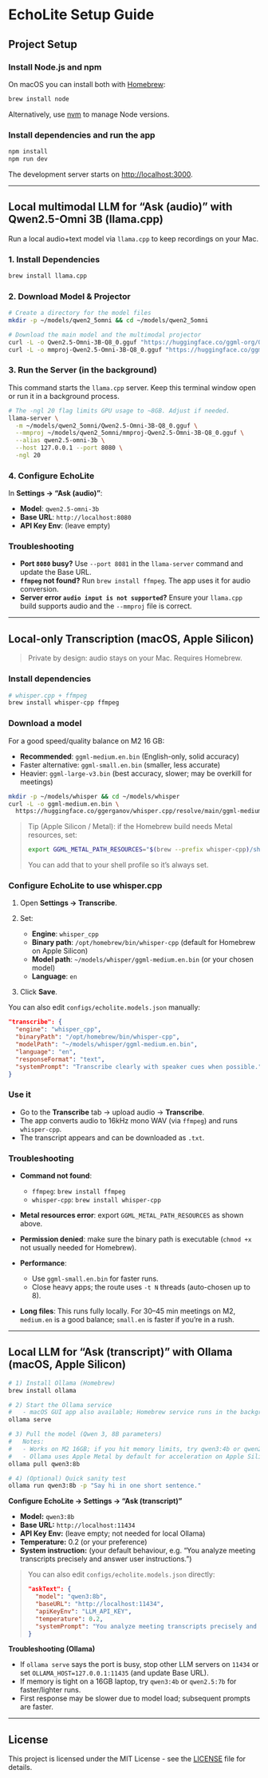 # EchoLite Setup Guide

## Project Setup

### Install Node.js and npm

On macOS you can install both with [Homebrew](https://brew.sh/):

```bash
brew install node
```

Alternatively, use [nvm](https://github.com/nvm-sh/nvm) to manage Node versions.

### Install dependencies and run the app

```bash
npm install
npm run dev
```

The development server starts on <http://localhost:3000>.

---

## Local multimodal LLM for “Ask (audio)” with Qwen2.5-Omni 3B (llama.cpp)

Run a local audio+text model via `llama.cpp` to keep recordings on your Mac.

### 1. Install Dependencies

```bash
brew install llama.cpp
```

### 2. Download Model & Projector

```bash
# Create a directory for the model files
mkdir -p ~/models/qwen2_5omni && cd ~/models/qwen2_5omni

# Download the main model and the multimodal projector
curl -L -o Qwen2.5-Omni-3B-Q8_0.gguf "https://huggingface.co/ggml-org/Qwen2.5-Omni-3B-GGUF/resolve/main/Qwen2.5-Omni-3B-Q8_0.gguf"
curl -L -o mmproj-Qwen2.5-Omni-3B-Q8_0.gguf "https://huggingface.co/ggml-org/Qwen2.5-Omni-3B-GGUF/resolve/main/mmproj-Qwen2.5-Omni-3B-Q8_0.gguf"
```

### 3. Run the Server (in the background)

This command starts the `llama.cpp` server. Keep this terminal window open or run it in a background process.

```bash
# The -ngl 20 flag limits GPU usage to ~8GB. Adjust if needed.
llama-server \
  -m ~/models/qwen2_5omni/Qwen2.5-Omni-3B-Q8_0.gguf \
  --mmproj ~/models/qwen2_5omni/mmproj-Qwen2.5-Omni-3B-Q8_0.gguf \
  --alias qwen2.5-omni-3b \
  --host 127.0.0.1 --port 8080 \
  -ngl 20
```

### 4. Configure EchoLite

In **Settings → “Ask (audio)”**:

*   **Model**: `qwen2.5-omni-3b`
*   **Base URL**: `http://localhost:8080`
*   **API Key Env**: (leave empty)

### Troubleshooting

*   **Port `8080` busy?** Use `--port 8081` in the `llama-server` command and update the Base URL.
*   **`ffmpeg` not found?** Run `brew install ffmpeg`. The app uses it for audio conversion.
*   **Server error `audio input is not supported`?** Ensure your `llama.cpp` build supports audio and the `--mmproj` file is correct.

---

## Local-only Transcription (macOS, Apple Silicon)

> Private by design: audio stays on your Mac. Requires Homebrew.

### Install dependencies

```bash
# whisper.cpp + ffmpeg
brew install whisper-cpp ffmpeg
```

### Download a model

For a good speed/quality balance on M2 16 GB:

* **Recommended**: `ggml-medium.en.bin` (English-only, solid accuracy)
* Faster alternative: `ggml-small.en.bin` (smaller, less accurate)
* Heavier: `ggml-large-v3.bin` (best accuracy, slower; may be overkill for meetings)

```bash
mkdir -p ~/models/whisper && cd ~/models/whisper
curl -L -o ggml-medium.en.bin \
  https://huggingface.co/ggerganov/whisper.cpp/resolve/main/ggml-medium.en.bin
```

> Tip (Apple Silicon / Metal): if the Homebrew build needs Metal resources, set:
>
> ```bash
> export GGML_METAL_PATH_RESOURCES="$(brew --prefix whisper-cpp)/share/whisper-cpp"
> ```
>
> You can add that to your shell profile so it’s always set.

### Configure EchoLite to use whisper.cpp

1. Open **Settings → Transcribe**.
2. Set:

   * **Engine**: `whisper_cpp`
   * **Binary path**: `/opt/homebrew/bin/whisper-cpp` (default for Homebrew on Apple Silicon)
   * **Model path**: `~/models/whisper/ggml-medium.en.bin` (or your chosen model)
   * **Language**: `en`
3. Click **Save**.

You can also edit `configs/echolite.models.json` manually:

```json
"transcribe": {
  "engine": "whisper_cpp",
  "binaryPath": "/opt/homebrew/bin/whisper-cpp",
  "modelPath": "~/models/whisper/ggml-medium.en.bin",
  "language": "en",
  "responseFormat": "text",
  "systemPrompt": "Transcribe clearly with speaker cues when possible."
}
```

### Use it

* Go to the **Transcribe** tab → upload audio → **Transcribe**.
* The app converts audio to 16kHz mono WAV (via `ffmpeg`) and runs `whisper-cpp`.
* The transcript appears and can be downloaded as `.txt`.

### Troubleshooting

* **Command not found**:

  * `ffmpeg`: `brew install ffmpeg`
  * `whisper-cpp`: `brew install whisper-cpp`
* **Metal resources error**: export `GGML_METAL_PATH_RESOURCES` as shown above.
* **Permission denied**: make sure the binary path is executable (`chmod +x` not usually needed for Homebrew).
* **Performance**:

  * Use `ggml-small.en.bin` for faster runs.
  * Close heavy apps; the route uses `-t N` threads (auto-chosen up to 8).
* **Long files**: This runs fully locally. For 30–45 min meetings on M2, `medium.en` is a good balance; `small.en` is faster if
you’re in a rush.

---

## Local LLM for “Ask (transcript)” with Ollama (macOS, Apple Silicon)

```bash
# 1) Install Ollama (Homebrew)
brew install ollama

# 2) Start the Ollama service
#   - macOS GUI app also available; Homebrew service runs in the background.
ollama serve

# 3) Pull the model (Qwen 3, 8B parameters)
#   Notes:
#   - Works on M2 16GB; if you hit memory limits, try qwen3:4b or qwen2.5:7b.
#   - Ollama uses Apple Metal by default for acceleration on Apple Silicon.
ollama pull qwen3:8b

# 4) (Optional) Quick sanity test
ollama run qwen3:8b -p "Say hi in one short sentence."
```

**Configure EchoLite → Settings → “Ask (transcript)”**

* **Model:** `qwen3:8b`
* **Base URL:** `http://localhost:11434`
* **API Key Env:** (leave empty; not needed for local Ollama)
* **Temperature:** 0.2 (or your preference)
* **System instruction:** (your default behaviour, e.g. “You analyze meeting transcripts precisely and answer user instructions.”)

> You can also edit `configs/echolite.models.json` directly:
>
> ```json
> "askText": {
>   "model": "qwen3:8b",
>   "baseURL": "http://localhost:11434",
>   "apiKeyEnv": "LLM_API_KEY",
>   "temperature": 0.2,
>   "systemPrompt": "You analyze meeting transcripts precisely and answer user instructions."
> }
> ```

**Troubleshooting (Ollama)**

* If `ollama serve` says the port is busy, stop other LLM servers on `11434` or set `OLLAMA_HOST=127.0.0.1:11435` (and update Base URL).
* If memory is tight on a 16GB laptop, try `qwen3:4b` or `qwen2.5:7b` for faster/lighter runs.
* First response may be slower due to model load; subsequent prompts are faster.

---

## License

This project is licensed under the MIT License - see the [LICENSE](LICENSE) file for details.

